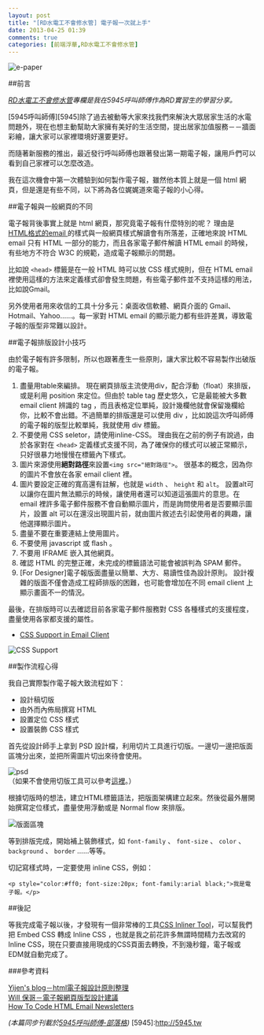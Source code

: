 ```yaml
---
layout: post
title: "[RD水電工不會修水管] 電子報一次就上手"
date: 2013-04-25 01:39
comments: true
categories: [前端浮華,RD水電工不會修水管]
---
```


![e-paper](http://farm9.staticflickr.com/8532/8677674341_d95c6ae4a3_c.jpg)

##前言

_[RD水電工不會修水管](/blog/categories/rd%E6%B0%B4%E9%9B%BB%E5%B7%A5%E4%B8%8D%E6%9C%83%E4%BF%AE%E6%B0%B4%E7%AE%A1/)專欄是我在5945呼叫師傅作為RD實習生的學習分享。_

[5945呼叫師傅][5945]除了過去被動等大家來找我們來解決大眾居家生活的水電問題外，現在也想主動幫助大家擁有美好的生活空間，提出居家加值服務－－牆面彩繪，讓大家可以家裡環境好還要更好。

而隨著新服務的推出，最近發行呼叫師傅也跟著發出第一期電子報，讓用戶們可以看到自己家裡可以怎麼改造。

我在這次機會中第一次體驗到如何製作電子報，雖然他本質上就是一個 html 網頁，但是還是有些不同，以下將為各位娓娓道來電子報的小心得。

<!--more-->

##電子報與一般網頁的不同

電子報背後事實上就是 html 網頁，那究竟電子報有什麼特別的呢？
理由是[ HTML格式的email ](http://en.wikipedia.org/wiki/HTML_email)的樣式與一般網頁樣式解讀會有所落差，正確地來說 HTML email 只有 HTML 一部分的能力，而且各家電子郵件解讀 HTML email 的時候，有些地方不符合 W3C 的規範，造成電子報顯示的問題。

比如說 `<head>` 標籤是在一般 HTML 時可以放 CSS 樣式規則，但在 HTML email 裡使用這樣的方法來定義樣式卻會發生問題，有些電子郵件並不支持這樣的用法，比如說Gmail。

另外使用者用來收信的工具十分多元：桌面收信軟體、網頁介面的 Gmail、Hotmail、Yahoo……。每一家對 HTML email 的顯示能力都有些許差異，導致電子報的版型非常難以設計。  


##電子報排版設計小技巧

由於電子報有許多限制，所以也跟著產生一些原則，讓大家比較不容易製作出破版的電子報。

1. 盡量用table來編排。
	現在網頁排版主流使用div，配合浮動（float）來排版，或是利用 position 來定位。但由於 table tag 歷史悠久，它是最能被大多數 email client 辨識的 tag ，而且表格定位單純，設計幾欄他就會保留幾欄給你，比較不會出錯。不過簡單的排版還是可以使用 div ，比如說這次呼叫師傅的電子報的版型比較單純，我就使用 div 標籤。
2. 不要使用 CSS seletor，請使用inline-CSS。
	理由我在之前的例子有說過，由於各家對在 `<head>` 定義樣式支援不同，為了確保你的樣式可以被正常顯示，只好很暴力地慢慢在標籤內下樣式。
3. 圖片來源使用**絕對路徑**來設置`<img src="絕對路徑">`。
	很基本的概念，因為你的圖片不會放在各家 email client 裡。
4. 圖片要設定正確的寬高還有註解，也就是 `width` 、 `height` 和 `alt`。
	設置alt可以讓你在圖片無法顯示的時候，讓使用者還可以知道這張圖片的意思。在 email 裡許多電子郵件服務不會自動顯示圖片，而是詢問使用者是否要顯示圖片，設置 alt 可以在還沒出現圖片前，就由圖片敘述去引起使用者的興趣，讓他選擇顯示圖片。
5. 盡量不要在重要連結上使用圖片。
6. 不要使用 javascript 或 flash 。
7. 不要用 IFRAME 嵌入其他網頁。
8. 確認 HTML 的完整正確，未完成的標籤語法可能會被誤判為 SPAM 郵件。
9. [For Designer]電子報版面盡量以簡單、大方、易讀性佳為設計原則。
	設計複雜的版面不僅會造成工程師排版的困難，也可能會增加在不同 email client 上顯示畫面不一的情況。

最後，在排版時可以去確認目前各家電子郵件服務對 CSS 各種樣式的支援程度，盡量使用各家都支援的屬性。

* [CSS Support in Email Client](http://www.campaignmonitor.com/css/)

![CSS Support](https://lh4.googleusercontent.com/-YBFKvUpAWEo/UXzulQh22SI/AAAAAAAAAWQ/k-jQlkr-LHo/w898-h350/%25E8%259E%25A2%25E5%25B9%2595%25E5%25BF%25AB%25E7%2585%25A7+2013-04-28+%25E4%25B8%258B%25E5%258D%25885.21.22.jpg)

##製作流程心得

我自己實際製作電子報大致流程如下：

- 設計稿切版
- 由外而內佈局撰寫 HTML
- 設置定位 CSS 樣式
- 設置裝飾 CSS 樣式

首先從設計師手上拿到 PSD 設計檔，利用切片工具進行切版。一邊切一邊把版面區塊分出來，並把所需圖片切出來待會使用。

![psd](http://farm9.staticflickr.com/8540/8678782452_dd526c3f11_c.jpg)  
（如果不會使用切版工具可以參考[這裡](http://lincyi.pixnet.net/blog/post/26530621-psd%E7%89%88%E5%9E%8B%E5%88%87%E7%89%87%E7%B6%B2%E9%A0%81%E6%95%99%E5%AD%B8~~%E4%BB%A5photoshop%E7%82%BA%E4%BE%8B)。）

根據切版時的想法，建立HTML標籤語法，把版面架構建立起來。然後從最外層開始撰寫定位樣式，盡量使用浮動或是 Normal flow 來排版。

![版面區塊](https://lh6.googleusercontent.com/-VgrcsFvL__s/UXz3cNAIv6I/AAAAAAAAAWg/1t2fkm2S_E0/w657-h798/%25E9%259B%25BB%25E5%25AD%2590%25E5%25A0%25B1clear2.jpg)

等到排版完成，開始補上裝飾樣式，如 `font-family` 、 `font-size` 、 `color` 、 `background` 、 `border` ……等等。

切記寫樣式時，一定要使用 inline CSS，例如：

	<p style="color:#ff0; font-size:20px; font-family:arial black;">我是電子報。</p>


##後記

等我完成電子報以後，才發現有一個非常棒的工具[CSS Inliner Tool](http://beaker.mailchimp.com/inline-css)，可以幫我們把 Embed CSS 轉成 Inline CSS ，也就是我之前花許多無謂時間精力去改寫的Inline CSS，現在只要直接用現成的CSS頁面去轉換，不到幾秒鐘，電子報或EDM就自動完成了。


###參考資料

[Yijen's blog－html電子報設計原則整理](http://blog.yam.com/hanasan/article/56605300)  
[Will 保哥－電子報網頁版型設計建議](http://blog.miniasp.com/post/2007/11/Recommandation-on-e-Newsletter-Template-design.aspx)  
[How To Code HTML Email Newsletters](http://www.reachcustomersonline.com/how-to-code-html-email-newsletters-all-new-version/?doing_wp_cron=1349149818.9325120449066162109375#step5)  

_(本篇同步刊載於[5945呼叫師傅-部落格](5945.tw/blog))_
[5945]:http://5945.tw